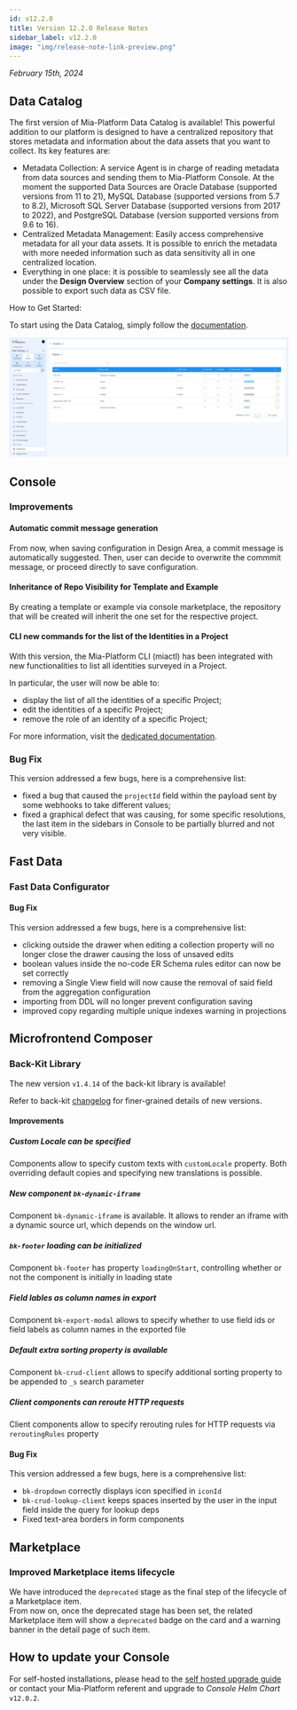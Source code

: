 ```yaml
---
id: v12.2.0
title: Version 12.2.0 Release Notes
sidebar_label: v12.2.0
image: "img/release-note-link-preview.png"
---
```


_February 15th, 2024_

## Data Catalog

The first version of Mia-Platform Data Catalog is available! This powerful addition to our platform is designed to have a centralized repository that stores metadata and information about the data assets that you want to collect. Its key features are:

* Metadata Collection: A service Agent is in charge of reading metadata from data sources and sending them to Mia-Platform Console. At the moment the supported Data Sources are Oracle Database (supported versions from 11 to 21), MySQL Database (supported versions from 5.7 to 8.2), Microsoft SQL Server Database (supported versions from 2017 to 2022), and PostgreSQL Database (version supported versions from 9.6 to 16).
* Centralized Metadata Management: Easily access comprehensive metadata for all your data assets. It is possible to enrich the metadata with more needed information such as data sensitivity all in one centralized location.
* Everything in one place: it is possible to seamlessly see all the data under the __Design Overview__ section of your __Company settings__. It is also possible to export such data as CSV file.

How to Get Started:

To start using the Data Catalog, simply follow the [documentation](/docs/12.4.0/fast_data/data_catalog/overview_data_catalog).

![Data Catalog](./img/data_catalog_fields_table.png)

## Console

### Improvements

#### Automatic commit message generation

From now, when saving configuration in Design Area, a commit message is automatically suggested. Then, user can decide to overwrite the commmit message, or proceed directly to save configuration.

#### Inheritance of Repo Visibility for Template and Example

By creating a template or example via console marketplace, the repository that will be created will inherit the one set for the respective project.

#### CLI new commands for the list of the Identities in a Project

With this version, the Mia-Platform CLI (miactl) has been integrated with new functionalities to list all identities surveyed in a Project.

In particular, the user will now be able to:
- display the list of all the identities of a specific Project;
- edit the identities of a specific Project;
- remove the role of an identity of a specific Project;

For more information, visit the [dedicated documentation](/docs/12.4.0/cli/miactl/commands#iam).

### Bug Fix

This version addressed a few bugs, here is a comprehensive list:

* fixed a bug that caused the `projectId` field within the payload sent by some webhooks to take different values;
* fixed a graphical defect that was causing, for some specific resolutions, the last item in the sidebars in Console to be partially blurred and not very visible.

## Fast Data

### Fast Data Configurator

#### Bug Fix

This version addressed a few bugs, here is a comprehensive list:

* clicking outside the drawer when editing a collection property will no longer close the drawer causing the loss of unsaved edits
* boolean values inside the no-code ER Schema rules editor can now be set correctly
* removing a Single View field will now cause the removal of said field from the aggregation configuration
* importing from DDL will no longer prevent configuration saving
* improved copy regarding multiple unique indexes warning in projections

## Microfrontend Composer

### Back-Kit Library

The new version `v1.4.14` of the back-kit library is available!

Refer to back-kit [changelog](/docs/12.4.0/microfrontend-composer/back-kit/changelog) for finer-grained details of new versions.

#### Improvements

##### Custom Locale can be specified

Components allow to specify custom texts with `customLocale` property. Both overriding default copies and specifying new translations is possible.

##### New component `bk-dynamic-iframe`

Component `bk-dynamic-iframe` is available. It allows to render an iframe with a dynamic source url, which depends on the window url.

##### `bk-footer` loading can be initialized

Component `bk-footer` has property `loadingOnStart`, controlling whether or not the component is initially in loading state

##### Field lables as column names in export

Component `bk-export-modal` allows to specify whether to use field ids or field labels as column names in the exported file

##### Default extra sorting property is available

Component `bk-crud-client` allows to specify additional sorting property to be appended to `_s` search parameter

##### Client components can reroute HTTP requests

Client components allow to specify rerouting rules for HTTP requests via `reroutingRules` property

#### Bug Fix

This version addressed a few bugs, here is a comprehensive list:

* `bk-dropdown` correctly displays icon specified in `iconId`
* `bk-crud-lookup-client` keeps spaces inserted by the user in the input field inside the query for lookup deps
* Fixed text-area borders in form components

## Marketplace

### Improved Marketplace items lifecycle

We have introduced the `deprecated` stage as the final step of the lifecycle of a Marketplace item.  
From now on, once the deprecated stage has been set, the related Marketplace item will show a `deprecated` badge on the card and a warning banner in the detail page of such item.

## How to update your Console

For self-hosted installations, please head to the [self hosted upgrade guide](/docs/12.4.0/infrastructure/self-hosted/installation-chart/how-to-upgrade#v12---version-upgrades) or contact your Mia-Platform referent and upgrade to _Console Helm Chart_ `v12.0.2`.
